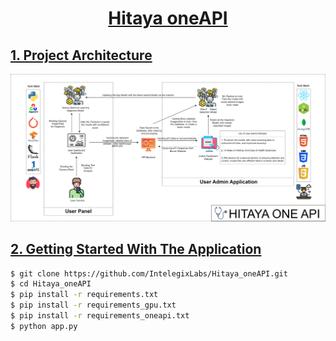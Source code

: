 <h1 align="center"><a href="">Hitaya oneAPI</h1>


## 1. Project Architecture

<p align="center">
  <img src="data/HITAYA_ONE_API.png" />
</p>


## 2. Getting Started With The Application

```sh
$ git clone https://github.com/IntelegixLabs/Hitaya_oneAPI.git
$ cd Hitaya_oneAPI
$ pip install -r requirements.txt
$ pip install -r requirements_gpu.txt
$ pip install -r requirements_oneapi.txt
$ python app.py
```
